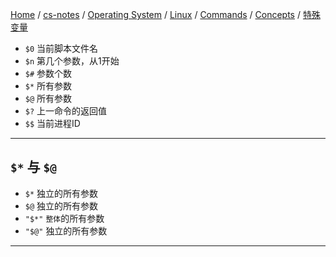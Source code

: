 [Home](https://mengxianbin.github.io) /
[cs-notes](https://mengxianbin.github.io/cs-notes/site) /
[Operating System](https://mengxianbin.github.io/cs-notes/site/Operating%20System) /
[Linux](https://mengxianbin.github.io/cs-notes/site/Operating%20System/Linux) /
[Commands](https://mengxianbin.github.io/cs-notes/site/Operating%20System/Linux/Commands) /
[Concepts](https://mengxianbin.github.io/cs-notes/site/Operating%20System/Linux/Commands/Concepts) /
[特殊变量](https://mengxianbin.github.io/cs-notes/site/Operating%20System/Linux/Commands/Concepts/%E7%89%B9%E6%AE%8A%E5%8F%98%E9%87%8F)

* `$0`	当前脚本文件名
* `$n`	第几个参数，从1开始
* `$#`	参数个数
* `$*`	所有参数
* `$@`	所有参数
* `$?`	上一命令的返回值
* `$$`	当前进程ID

---

## `$*` 与 `$@`

* `$*`      独立的所有参数
* `$@`      独立的所有参数
* `"$*"`    `整体`的所有参数
* `"$@"`    独立的所有参数

---

